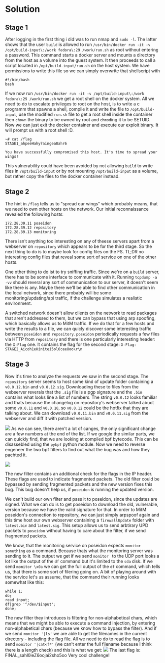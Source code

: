 # Solution

## Stage 1

After logging in the first thing i did was to run nmap and `sudo -l`. The latter shows that the user `build` is allowed to run `/usr/bin/docker run -it -v /opt/build-input\:/work fedora\:29 /work/run.sh` as root without entering a password. This command starts a docker server and mounts a directory from the host as a volume into the guest system. It then proceeds to call a script located in `/opt/build-input/run.sh` on the host system. We have permissions to write this file so we can simply overwrite that shellscript with
```
#!/bin/bash
bash
```
 If we now run `/usr/bin/docker run -it -v /opt/build-input\:/work fedora\:29 /work/run.sh` we get a root shell on the docker system. All we need to do to escalate privileges to root on the host, is to write a c programm that spawns a shell, compile it and write the file to `/opt/build-input`, use the modified `run.sh` file to get a root shell inside the container then `chown` the binary to be owned by root and `chmod`ing it to be SETUID. Now we can just exit the docker container and execute our exploit binary. It will prompt us with a root shell :D.

```
~# cat /flag
STAGE1_ahpeeHahy7aingea8ahr6

You have successfully compromised this host. It's time to spread your wings!
```
This vulnerability could have been avoided by not allowing `build` to write files in `/opt/build-input` or by not mounting `/opt/build-input` as a volume, but rather copy the files to the docker container instead.

## Stage 2

The hint in `/flag` tells us to "spread our wings" which probably means, that we need to own other hosts on the network. Our initial reconnaissance revealed the following hosts:
```
172.28.39.11 poseidon
172.28.39.12 repository
172.28.39.13 monitoring
```

There isn't anything too interesting on any of theese servers apart from a webserver on `repository` which
appears to be for the third stage. So the next thing to do is to maybe look for config files on the FS.
TL;DR no interesting config files that reveal some sort of service on one of the other hosts.

One other thing to do ist to try sniffing traffic. Since we're on a `build` server, there has to be some interface to communicate with it. Running `tcpdump -a -vv` should reveral any sort of communication to our
server, it doesn't seem like there is any.
Maybe there we'll be able to find other communication in the local network, since there probably will be some monitoring/updating/api traffic, if the challenge simulates a realistic environment.

A switched network doesn't allow clients on the network to read packages that aren't addressed to them, but we can bypass that using arp spoofing, which basically allows us to MitM traffic.
If we do that for a few hosts and write the results to a file, we can quicly discover some interesting traffic between `poseidon` and `repository`. `poseidon` periodically requests a few files via HTTP from `repository` and there is one particularly interesting header: the `X-Flag` one. It contains the flag for the second stage:
`X-Flag: STAGE2_Aicoh1eHinitei5ol6cee8oo\r\n`

## Stage 3

Now it's time to analyze the requests we saw in the second stage. The `repository` server seems to host some kind of update folder containing a `v0.0.12.bin` and
`v0.0.12.sig`. Downloading these to files from the webserver reverals that the `.sig` file is a pgp signature and the `.bin` contains what looks line a list of numbers.
The string `v0.0.12` looks familiar and thats because the changelog on repository's webserver talked abuot some `v0.0.11` and `v0.0.10`, so `v0.0.12` could be the hotfix that they are
talking about. We can download `v0.0.11.bin` and `v0.0.11.sig` from the webserver and diff it with patched version.

![](https://md.darknebu.la/uploads/upload_c5ede9bd11f12944eec729ad5ce717c5.png)
As we can see, there aren't a lot of canges, the only significant change are a few numbers at the end of the list. If we google the similar parts, we can quickly find, that we are looking at compiled bpf bytecode. This can be disassebled using the `pybpf` python module. Now we need to reverse engeneer the two bpf filters to find out what the bug was and how they pachted it.

![](https://md.darknebu.la/uploads/upload_1febe5567fc4593bfb294d8e0e099deb.png)

The new filter contains an additional check for the flags in the IP header. These flags are used to indicate fragmented packets. The old filter could be bypassed by sending fragmented packets and the new version fixes this bug. This bug doesn't help us, if `poseidon` is running the updated version.

We can't build our own filter and pass it to poseidon, since the updates are signed. What we can do is to get poseidon to download the old, vulnerable, version because we have the valid signature for that.
In order to MitM poseidon's connection to repository, we can just simply arpspoof again and this time host our own webserver containing a `firewallUpdate` folder with `latest.bin` and `latest.sig`.
This setup allows us to send arbtirary UPD packets to `poseidon` without having to care about the filter, if we send fragmented packets.

We know, that the monitoring service on poseidon expects `monitor something` as a command. Because thats what
the monitoring server was sending to it. The output we get if we send `monitor ` to the UDP port looks a lot
like the output of the `df` command but it's limited to the `sda` disk. If we send `monitor \x0a` we can get
the full output of the `df` command, which tells us, that there is some sort of filering going on. A bit of playing around with the service let's us assume, that the command their running looks somewhat like this:
```shell
while 1;
do;
read input;
df|grep '^/dev/$input';
done;
```

The new filter they introduces is filtering for non-alphabetical chars, which means that we might be able to
execute a command injection, by entering non-alphabetical chars (because we know how to bypass the filter).
And if we send `monitor '|ls'` we are able to get the filenames in the current directory - including the flag file. All we need to do to read the flag is to send `monitor '|cat<f*'` (we can't enter the full filename because I think there is a length check) and this is what we get:
![](https://md.darknebu.la/uploads/upload_f8c8770125de1faa987c0d71fe0f0549.png)
The last flag is: FINAL_sahl0ieZ6oojai2sho5oo
Very cool challenge!
